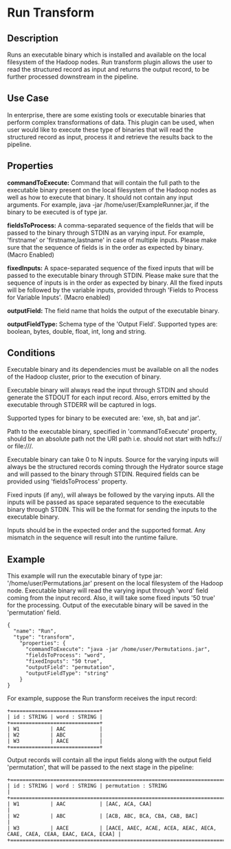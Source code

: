 # Run Transform


Description
-----------
Runs an executable binary which is installed and available on the local filesystem of the Hadoop nodes. Run transform
plugin allows the user to read the structured record as input and returns the output record, to be further processed
downstream in the pipeline.

Use Case
--------
In enterprise, there are some existing tools or executable binaries that perform complex transformations of data.
This plugin can be used, when user would like to execute these type of binaries that will read the structured record
as input, process it and retrieve the results back to the pipeline.

Properties
----------
**commandToExecute:** Command that will contain the full path to the executable binary present on the local
filesystem of the Hadoop nodes as well as how to execute that binary. It should not contain any input arguments. For
example, java -jar /home/user/ExampleRunner.jar, if the binary to be executed is of type jar.

**fieldsToProcess:** A comma-separated sequence of the fields that will be passed to the binary through STDIN as an
varying input. For example, 'firstname' or 'firstname,lastname' in case of multiple inputs. Please make sure that
 the sequence of fields is in the order as expected by binary. (Macro Enabled)

**fixedInputs:** A space-separated sequence of the fixed inputs that will be passed to the executable binary
through STDIN. Please make sure that the sequence of inputs is in the order as expected by binary. All the
fixed inputs will be followed by the variable inputs, provided through 'Fields to Process for Variable Inputs'.
(Macro enabled)

**outputField:** The field name that holds the output of the executable binary.

**outputFieldType:** Schema type of the 'Output Field'. Supported types are: boolean, bytes, double, float, int, long
and string.

Conditions
----------
Executable binary and its dependencies must be available on all the nodes of the Hadoop cluster, prior to the execution
of binary.

Executable binary will always read the input through STDIN and should generate the STDOUT for each input record.
Also, errors emitted by the executable through STDERR will be captured in logs.

Supported types for binary to be executed are: 'exe, sh, bat and jar'.

Path to the executable binary, specified in 'commandToExecute' property, should be an absolute path not the URI
path i.e. should not start with hdfs:// or file:///.

Executable binary can take 0 to N inputs. Source for the varying inputs will always be the structured records coming
through the Hydrator source stage and will passed to the binary through STDIN. Required fields can be provided
using 'fieldsToProcess' property.

Fixed inputs (if any), will always be followed by the varying inputs. All the inputs will be passed as space
separated sequence to the executable binary through STDIN. This will be the format for sending the inputs to the
executable binary.

Inputs should be in the expected order and the supported format. Any mismatch in the sequence will result into the
runtime failure.

Example
-------
This example will run the executable binary of type jar: '/home/user/Permutations.jar' present on the local
filesystem of the Hadoop node. Executable binary will read the varying input through 'word' field coming from
the input record. Also, it will take some fixed inputs '50 true' for the processing. Output of the executable
binary will be saved in the 'permutation' field.

    {
      "name": "Run",
      "type": "transform",
        "properties": {
          "commandToExecute": "java -jar /home/user/Permutations.jar",
          "fieldsToProcess": "word",
          "fixedInputs": "50 true",
          "outputField": "permutation",
          "outputFieldType": "string"
        }
    }

For example, suppose the Run transform receives the input record:

    +=============================+
    | id : STRING | word : STRING |
    +=============================+
    | W1          | AAC           |
    | W2          | ABC           |
    | W3          | AACE          |
    +=============================+

Output records will contain all the input fields along with the output field 'permutation', that will be passed to the
next stage in the pipeline:

    +========================================================================================================+
    | id : STRING | word : STRING | permutation : STRING                                                     |
    +========================================================================================================+
    | W1          | AAC           | [AAC, ACA, CAA]                                                          |
    | W2          | ABC           | [ACB, ABC, BCA, CBA, CAB, BAC]                                           |
    | W3          | AACE          | [AACE, AAEC, ACAE, ACEA, AEAC, AECA, CAAE, CAEA, CEAA, EAAC, EACA, ECAA] |
    +========================================================================================================+
